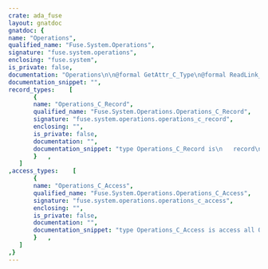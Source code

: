 ```yaml
---
crate: ada_fuse
layout: gnatdoc
gnatdoc: {
name: "Operations",
qualified_name: "Fuse.System.Operations",
signature: "fuse.system.operations",
enclosing: "fuse.system",
is_private: false,
documentation: "Operations\n\n@formal GetAttr_C_Type\n@formal ReadLink_C_Type\n@formal MkNod_C_Type\n@formal MkDir_C_Type\n@formal Unlink_C_Type\n@formal RmDir_C_Type\n@formal SymLink_C_Type\n@formal Rename_C_Type\n@formal Link_C_Type\n@formal ChMod_C_Type\n@formal ChOwn_C_Type\n@formal Truncate_C_Type\n@formal UTime_C_Type\n@formal Open_C_Type\n@formal Read_C_Type\n@formal Write_C_Type\n@formal StatFS_C_Type\n@formal Flush_C_Type\n@formal Release_C_Type\n@formal FSync_C_Type\n@formal SetXAttr_C_Type\n@formal GetXAttr_C_Type\n@formal ListXAttr_C_Type\n@formal RemoveXAttr_C_Type\n@formal OpenDir_C_Type\n@formal ReadDir_C_Type\n@formal ReleaseDir_C_Type\n@formal FSyncDir_C_Type\n@formal Init_C_Type\n@formal Destroy_C_Type\n@formal Access_C_Type\n@formal Create_C_Type\n@formal FTruncate_C_Type\n@formal FGetAttr_C_Type\n  type Lock_C_Type is private;\n  type UTimeNS_C_Type is private;\n  type BMap_C_Type is private;\n  type IOCtl_C_Type is private;\n  type Poll_C_Type is private;",
documentation_snippet: "",
record_types:    [
       {
       name: "Operations_C_Record",
       qualified_name: "Fuse.System.Operations.Operations_C_Record",
       signature: "fuse.system.operations.operations_c_record",
       enclosing: "",
       is_private: false,
       documentation: "",
       documentation_snippet: "type Operations_C_Record is\n   record\n      GetAttr_C     : GetAttr_C_Type;\n      Readlink_C    : Readlink_C_Type;\n      Mknod_C       : Mknod_C_Type;\n      Mkdir_C       : Mkdir_C_Type;\n      Unlink_C      : Unlink_C_Type;\n      RmDir_C       : RmDir_C_Type;\n      Symlink_C     : Symlink_C_Type;\n      Rename_C      : Rename_C_Type;\n      Link_C        : Link_C_Type;\n      Chmod_C       : Chmod_C_Type;\n      Chown_C       : Chown_C_Type;\n      Truncate_C    : Truncate_C_Type;\n      Utime_C       : Utime_C_Type;\n      Open_C        : Open_C_Type;\n      Read_C        : Read_C_Type;\n      Write_C       : Write_C_Type;\n      Statfs_C      : Statfs_C_Type;\n      Flush_C       : Flush_C_Type;\n      Release_C     : Release_C_Type;\n      Fsync_C       : Fsync_C_Type;\n      Setxattr_C    : Setxattr_C_Type;\n      Getxattr_C    : Getxattr_C_Type;\n      Listxattr_C   : Listxattr_C_Type;\n      Removexattr_C : Removexattr_C_Type;\n      OpenDir_C     : OpenDir_C_Type;\n      ReadDir_C     : ReadDir_C_Type;\n      ReleaseDir_C  : ReleaseDir_C_Type;\n      FSyncDir_C    : FSyncDir_C_Type;\n      Init_C        : Init_C_Type;\n      Destroy_C     : Destroy_C_Type;\n      Access_C      : Access_C_Type;\n      Create_C      : Create_C_Type;\n      FTruncate_C   : FTruncate_C_Type;\n      FGetAttr_C    : FGetAttr_C_Type;\n      Flag_Nullpath_Ok : Boolean;\n   end record;",
       }   ,
   ]
,access_types:    [
       {
       name: "Operations_C_Access",
       qualified_name: "Fuse.System.Operations.Operations_C_Access",
       signature: "fuse.system.operations.operations_c_access",
       enclosing: "",
       is_private: false,
       documentation: "",
       documentation_snippet: "type Operations_C_Access is access all Operations_C_Record;",
       }   ,
   ]
,}
---
```

